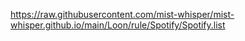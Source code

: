 https://raw.githubusercontent.com/mist-whisper/mist-whisper.github.io/main/Loon/rule/Spotify/Spotify.list
